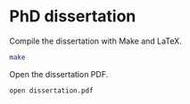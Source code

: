 # PhD dissertation

Compile the dissertation with Make and LaTeX.

```bash
make
```

Open the dissertation PDF.

``` bash
open dissertation.pdf
```
